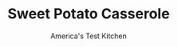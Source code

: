 ---
layout: ../../layouts/MarkdownPostLayout.astro
title: Sweet Potato Casserole
author: America's Test Kitchen
pubDate: 2023-03-15
description: "Sure, marshmallows have their place, but this Thanksgiving, we set out to make a casserole with a little more adult appeal."
image_url: https://res.cloudinary.com/hksqkdlah/image/upload/ar_1:1,c_fill,dpr_2.0,f_auto,fl_lossy.progressive.strip_profile,g_faces:auto,q_auto:low,w_344/10210_sfs-whippedsweetpotato-8
tags: ["Side Dishes","Potatoes","Casseroles","Thanksgiving"]
calories: 2011
protein: 2
carbohydrates: 41
fats: 
fiber: 5
ingredients: ["1/4 cup, packed brown sugar","1 teaspoon, grated orange zest plus 2 tablespoons juice","3 pounds, sweet potatoes, peeled and cut into 1 1/2-inch pieces","4 tablespoons, unsalted butter, cut into 6 pieces","1/4 cup, heavy cream","1 teaspoon, salt","1/2 teaspoon, ground cinnamon","1/4 teaspoon, pepper","1/8 teaspoon, cayenne pepper"]
serves: 8
time: "1¾ hours"
instructions: ["Adjust oven rack to middle position and heat oven to 400 degrees. Mix 3 tablespoons sugar and 1/2 teaspoon orange zest together in small bowl until thoroughly combined; set aside.","Lay two 24 by 12-inch sheets of heavy-duty aluminum foil perpendicular to each other inside rimmed baking sheet. Place sweet potatoes in center of foil and sprinkle with remaining 1 tablespoon sugar. Fold opposite sides of foil toward each other and crimp edges to seal tightly. Put baking sheet in oven and bake until sweet potatoes are tender, about 60 minutes. Remove baking sheet from oven and heat broiler.","Carefully open 1 end of foil pouch, taking care to avoid escaping steam, and pour potatoes and accumulated liquid into food processor. Add butter, cream, orange juice, salt, cinnamon, remaining 1/2 teaspoon orange zest, pepper, and cayenne and process until completely smooth, 30 to 60 seconds, scraping down bowl as needed.","Transfer potato puree to 2-quart souffle dish and sprinkle evenly with reserved sugar-zest mixture. Broil sweet potatoes until topping is lightly browned and bubbling, 2 to 4 minutes. Serve.","TO MAKE AHEAD: Processed potatoes can be refrigerated without topping for up to 2 days. To serve, cover dish with aluminum foil and bake on middle rack of 400-degree oven until hot throughout, 30 to 40 minutes. Remove foil, add brown sugar topping, and broil as directed in step 4."]
nutrition: ["595 mg Potassium","87 mg Phosphorus","68 mg Calcium","1 mg Iron","44 mg Magnesium","389 mg Sodium","8 g Fat","2 g Monounsaturated","6 mg Vitamin C","25 mg Cholesterol","5 g Saturated","5 g Fiber","19 µg Folate (food)","13 g Sugars","4 µg Vitamin K","138 g Water","41 g Carbs","19 µg Folate equivalent (total)","2 g Protein","1286 µg Vitamin A","251 kcal Energy","6 g Sugars, added","2011 calories"]
notes: "Be sure to use a broiler-safe souffle dish."
---